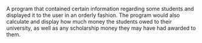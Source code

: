 A program that contained certain information regarding some students and displayed it to the user in an orderly fashion. The program would also calculate and display how much money the students owed to their university, as well as any scholarship money they may have had awarded to them.
